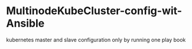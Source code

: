 # MultinodeKubeCluster-config-wit-Ansible
kubernetes master and slave configuration only by running one play book 
